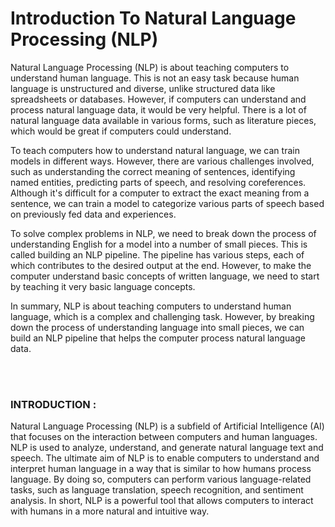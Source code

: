 # Introduction To Natural Language Processing (NLP)
<p>Natural Language Processing (NLP) is about teaching computers to understand human language. This is not an easy task because human language is unstructured and diverse, unlike structured data like spreadsheets or databases. However, if computers can understand and process natural language data, it would be very helpful. There is a lot of natural language data available in various forms, such as literature pieces, which would be great if computers could understand.

To teach computers how to understand natural language, we can train models in different ways. However, there are various challenges involved, such as understanding the correct meaning of sentences, identifying named entities, predicting parts of speech, and resolving coreferences. Although it's difficult for a computer to extract the exact meaning from a sentence, we can train a model to categorize various parts of speech based on previously fed data and experiences.

To solve complex problems in NLP, we need to break down the process of understanding English for a model into a number of small pieces. This is called building an NLP pipeline. The pipeline has various steps, each of which contributes to the desired output at the end. However, to make the computer understand basic concepts of written language, we need to start by teaching it very basic language concepts.

In summary, NLP is about teaching computers to understand human language, which is a complex and challenging task. However, by breaking down the process of understanding language into small pieces, we can build an NLP pipeline that helps the computer process natural language data.</p>
</br>
</br>
<h3><b>INTRODUCTION :</b></h3>
<p>Natural Language Processing (NLP) is a subfield of Artificial Intelligence (AI) that focuses on the interaction between computers and human languages. NLP is used to analyze, understand, and generate natural language text and speech. The ultimate aim of NLP is to enable computers to understand and interpret human language in a way that is similar to how humans process language. By doing so, computers can perform various language-related tasks, such as language translation, speech recognition, and sentiment analysis. In short, NLP is a powerful tool that allows computers to interact with humans in a more natural and intuitive way.</p>





